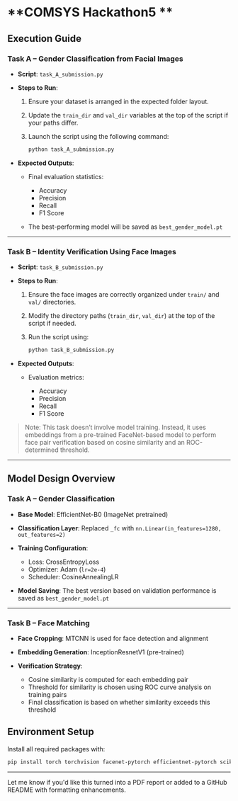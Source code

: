 # **COMSYS Hackathon5 **

## **Execution Guide**

### **Task A – Gender Classification from Facial Images**

* **Script**: `task_A_submission.py`

* **Steps to Run**:

  1. Ensure your dataset is arranged in the expected folder layout.
  2. Update the `train_dir` and `val_dir` variables at the top of the script if your paths differ.
  3. Launch the script using the following command:

     ```bash
     python task_A_submission.py
     ```

* **Expected Outputs**:

  * Final evaluation statistics:

    * Accuracy
    * Precision
    * Recall
    * F1 Score
  * The best-performing model will be saved as `best_gender_model.pt`

---

### **Task B – Identity Verification Using Face Images**

* **Script**: `task_B_submission.py`

* **Steps to Run**:

  1. Ensure the face images are correctly organized under `train/` and `val/` directories.
  2. Modify the directory paths (`train_dir`, `val_dir`) at the top of the script if needed.
  3. Run the script using:

     ```bash
     python task_B_submission.py
     ```

* **Expected Outputs**:

  * Evaluation metrics:

    * Accuracy
    * Precision
    * Recall
    * F1 Score

> Note: This task doesn’t involve model training. Instead, it uses embeddings from a pre-trained FaceNet-based model to perform face pair verification based on cosine similarity and an ROC-determined threshold.

---

## **Model Design Overview**

### **Task A – Gender Classification**

* **Base Model**: EfficientNet-B0 (ImageNet pretrained)
* **Classification Layer**: Replaced `_fc` with `nn.Linear(in_features=1280, out_features=2)`
* **Training Configuration**:

  * Loss: CrossEntropyLoss
  * Optimizer: Adam (`lr=2e-4`)
  * Scheduler: CosineAnnealingLR
* **Model Saving**: The best version based on validation performance is saved as `best_gender_model.pt`

---

### **Task B – Face Matching**

* **Face Cropping**: MTCNN is used for face detection and alignment
* **Embedding Generation**: InceptionResnetV1 (pre-trained)
* **Verification Strategy**:

  * Cosine similarity is computed for each embedding pair
  * Threshold for similarity is chosen using ROC curve analysis on training pairs
  * Final classification is based on whether similarity exceeds this threshold

## **Environment Setup**

Install all required packages with:

```bash
pip install torch torchvision facenet-pytorch efficientnet-pytorch scikit-learn numpy pillow tqdm matplotlib
```

---

Let me know if you'd like this turned into a PDF report or added to a GitHub README with formatting enhancements.
